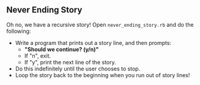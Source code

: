 ## Never Ending Story

Oh no, we have a recursive story! Open `never_ending_story.rb` and do the following:

* Write a program that prints out a story line, and then prompts:
	* **"Should we continue? (y/n)"**
	* If "n", exit.
	* If "y", print the next line of the story.
* Do this indefinitely until the user chooses to stop. 
* Loop the story back to the beginning when you run out of story lines!